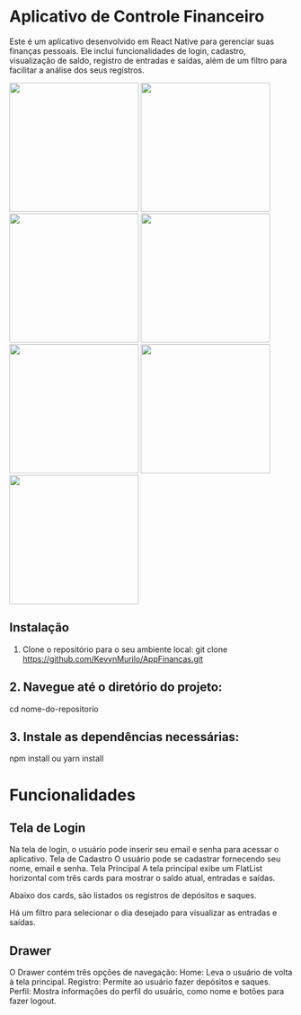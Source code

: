 # Aplicativo de Controle Financeiro
Este é um aplicativo desenvolvido em React Native para gerenciar suas finanças pessoais. Ele inclui funcionalidades de login, cadastro, visualização de saldo, registro de entradas e saídas, além de um filtro para facilitar a análise dos seus registros.

<img src="https://github.com/KevynMurilo/AppFinancas/assets/132490286/ea38e255-1e83-4e15-a30c-cc84adf05c66" width="230px"/>

<img src="https://github.com/KevynMurilo/AppFinancas/assets/132490286/87012c1c-88ef-4d3b-9c46-08f600ad2bb8" width="230px"/>

<img src="https://github.com/KevynMurilo/AppFinancas/assets/132490286/d5a09888-ebda-4d64-8380-0423f82a9ba0" width="230px"/>

<img src="https://github.com/KevynMurilo/AppFinancas/assets/132490286/ade0b5b6-0491-4973-8917-21988a5ada8a" width="230px"/>

<img src="https://github.com/KevynMurilo/AppFinancas/assets/132490286/581d5411-efca-44ca-b397-39f8d5dea832" width="230px"/>

<img src="https://github.com/KevynMurilo/AppFinancas/assets/132490286/d3ade4be-1f9d-4547-b9db-4497afb3bd9b" width="230px"/>

<img src="https://github.com/KevynMurilo/AppFinancas/assets/132490286/dad49bec-234a-49a8-9c5d-e98a6c16d076" width="230px"/>





## Instalação
1. Clone o repositório para o seu ambiente local:
git clone https://github.com/KevynMurilo/AppFinancas.git


## 2. Navegue até o diretório do projeto:
cd nome-do-repositorio


## 3. Instale as dependências necessárias:
npm install ou yarn install

# Funcionalidades
## Tela de Login
Na tela de login, o usuário pode inserir seu email e senha para acessar o aplicativo.
Tela de Cadastro
O usuário pode se cadastrar fornecendo seu nome, email e senha.
Tela Principal
A tela principal exibe um FlatList horizontal com três cards para mostrar o saldo atual, entradas e saídas.

Abaixo dos cards, são listados os registros de depósitos e saques.

Há um filtro para selecionar o dia desejado para visualizar as entradas e saídas.

## Drawer
O Drawer contém três opções de navegação:
Home: Leva o usuário de volta à tela principal.
Registro: Permite ao usuário fazer depósitos e saques.
Perfil: Mostra informações do perfil do usuário, como nome e botões para fazer logout.



